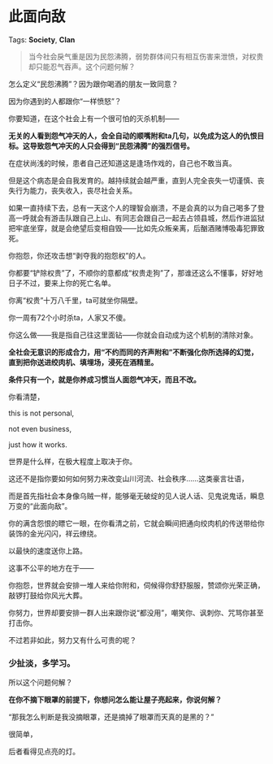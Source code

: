# 此面向敌

Tags: **Society**, **Clan**

> 当今社会戾气重是因为民怨沸腾，弱势群体间只有相互伤害来泄愤，对权贵却只能忍气吞声。这个问题何解？



怎么定义“民怨沸腾”？因为跟你喝酒的朋友一致同意？

因为你遇到的人都跟你“一样愤怒”？

  


你要知道，在这个社会上有一个很可怕的灭杀机制——

**无关的人看到怨气冲天的人，会全自动的顺嘴附和ta几句，以免成为这人的仇恨目标。这导致怨气冲天的人只会得到“民怨沸腾”的强烈信号。**

在症状尚浅的时候，患者自己还知道这是逢场作戏的，自己也不敢当真。

但是这个病态是会自我发育的。越持续就会越严重，直到人完全丧失一切谨慎、丧失行为能力，丧失收入，丧尽社会关系。

如果一直持续下去，总有一天这个人的理智会崩溃，不是会真的以为自己喝多了登高一呼就会有游击队跟自己上山、有同志会跟自己一起去占领县城，然后作进监狱把牢底坐穿，就是会绝望后变相自毁——比如先众叛亲离，后酗酒赌博吸毒犯罪致死。

  


你抱怨，你还攻击想“剥夺我的抱怨权”的人。

你都要“铲除权贵”了，不顺你的意都成“权贵走狗”了，那谁还这么不懂事，好好地日子不过，要来上你的死亡名单。

你离“权贵”十万八千里，ta可就坐你隔壁。

你一周有72个小时杀ta，人家又不傻。

你这么做——我是指自己往这里面钻——你就会自动成为这个机制的清除对象。

**全社会无意识的形成合力，用“不约而同的齐声附和”不断强化你所选择的幻觉，直到把你送进绞肉机、填埋场，浸死在酒精里。**

**条件只有一个，就是你养成习惯当人面怨气冲天，而且不改。**

  


你看清楚，

this is not personal,

not even business,

just how it works.

  


世界是什么样，在极大程度上取决于你。

这还不是指你要如何如何努力来改变山川河流、社会秩序……这类豪言壮语，

而是首先指社会本身像乌贼一样，能够毫无破绽的见人说人话、见鬼说鬼话，瞬息万变的“此面向敌”。

你的满含怨恨的瞟它一眼，在你看清之前，它就会瞬间把通向绞肉机的传送带给你装饰的金光闪闪，祥云缭绕。

以最快的速度送你上路。

  


这事不公平的地方在于——

你抱怨，世界就会安排一堆人来给你附和，伺候得你舒舒服服，赞颂你光荣正确，敲锣打鼓给你风光大葬。

你努力，世界却要安排一群人出来跟你说“都没用”，嘲笑你、讽刺你、咒骂你甚至打击你。

不过若非如此，努力又有什么可贵的呢？

### **少扯淡，多学习。**

所以这个问题何解？

**在你不摘下眼罩的前提下，你想问怎么能让屋子亮起来，你说何解？**

“那我怎么判断是我没摘眼罩，还是摘掉了眼罩而天真的是黑的？”

很简单，

后者看得见点亮的灯。



